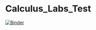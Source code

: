 # Calculus_Labs_Test

[![Binder](https://mybinder.org/badge_logo.svg)](https://mybinder.org/v2/gh/cwarnockUSC/Calculus_Labs_Test/HEAD)
